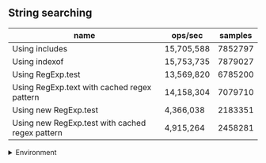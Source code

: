 ## String searching

|name|ops/sec|samples|
|-|-|-|
|Using includes|15,705,588|7852797|
|Using indexof|15,753,735|7879027|
|Using RegExp.test|13,569,820|6785200|
|Using RegExp.text with cached regex pattern|14,158,304|7079710|
|Using new RegExp.test|4,366,038|2183351|
|Using new RegExp.test with cached regex pattern|4,915,264|2458281|


<details>
<summary>Environment</summary>

* __Machine:__ linux x64 | 4 vCPUs | 7.6GB Mem
* __Run:__ Wed Oct 15 2025 23:01:34 GMT+0000 (Coordinated Universal Time)
* __Node:__ `v18.20.7`
</details>

<!--
{"environment":{"platform":"linux","arch":"x64","cpus":4,"totalMemory":7.597843170166016},"benchmarks":[{"name":"Using includes","samples":7852797,"opsSec":15705588.691511022},{"name":"Using indexof","samples":7879027,"opsSec":15753735.743495349},{"name":"Using RegExp.test","samples":6785200,"opsSec":13569820.948600482},{"name":"Using RegExp.text with cached regex pattern","samples":7079710,"opsSec":14158304.240676008},{"name":"Using new RegExp.test","samples":2183351,"opsSec":4366038.4931302},{"name":"Using new RegExp.test with cached regex pattern","samples":2458281,"opsSec":4915264.370206266}]}-->
